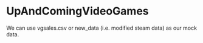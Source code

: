 # UpAndComingVideoGames

We can use vgsales.csv or new_data (i.e. modified steam data) as our mock data.
